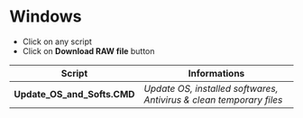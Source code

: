 # Windows

- Click on any script
- Click on **Download RAW file** button

| Script  | Informations |
| ------------- | ------------- |
| **Update_OS_and_Softs.CMD** | _Update OS, installed softwares, Antivirus & clean temporary files_ |

